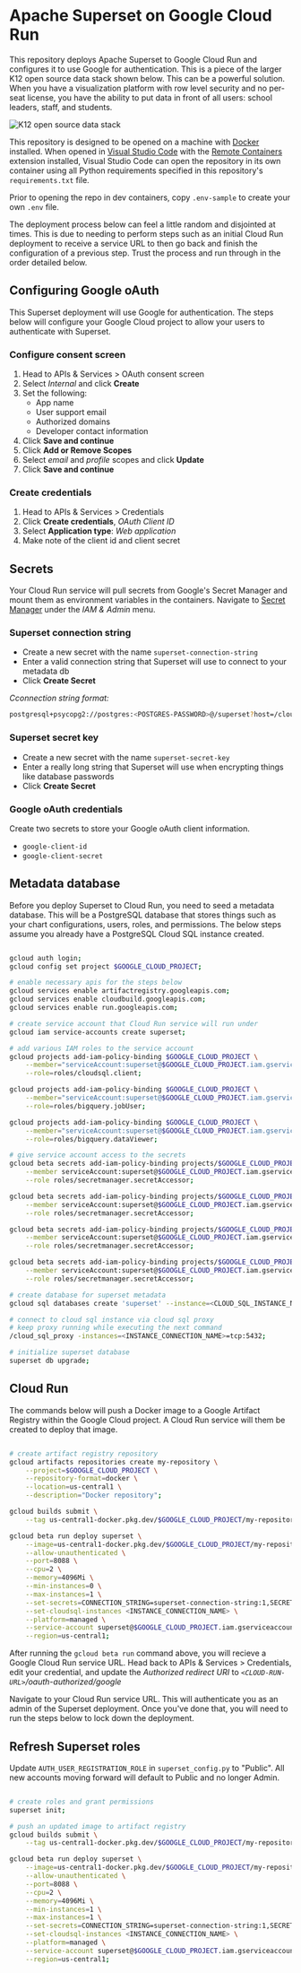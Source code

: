 # Apache Superset on Google Cloud Run
This repository deploys Apache Superset to Google Cloud Run and configures it to use Google for authentication. This is a piece of the larger K12 open source data stack shown below. This can be a powerful solution. When you have a visualization platform with row level security and no per-seat license, you have the ability to put data in front of all users: school leaders, staff, and students.

![K12 open source data stack](/assets/open-source-data-stack.png)

This repository is designed to be opened on a machine with [Docker](https://www.docker.com/) installed. When opened in [Visual Studio Code](https://code.visualstudio.com/) with the [Remote Containers](https://marketplace.visualstudio.com/items?itemName=ms-vscode-remote.remote-containers) extension installed, Visual Studio Code can open the repository in its own container using all Python requirements specified in this repository's `requirements.txt` file.

Prior to opening the repo in dev containers, copy `.env-sample` to create your own `.env` file.

The deployment process below can feel a little random and disjointed at times. This is due to needing to perform steps such as an initial Cloud Run deployment to receive a service URL to then go back and finish the configuration of a previous step. Trust the process and run through in the order detailed below.

## Configuring Google oAuth
This Superset deployment will use Google for authentication. The steps below will configure your Google Cloud project to allow your users to authenticate with Superset.

### Configure consent screen

1. Head to APIs & Services > OAuth consent screen
2. Select *Internal* and click **Create**
3. Set the following:
    * App name
    * User support email
    * Authorized domains
    * Developer contact information
4. Click **Save and continue**
5. Click **Add or Remove Scopes**
6. Select *email* and *profile* scopes and click **Update**
7. Click **Save and continue**

### Create credentials

1. Head to APIs & Services > Credentials
2. Click **Create credentials**, *OAuth Client ID*
3. Select **Application type**: *Web application*
4. Make note of the client id and client secret

## Secrets
Your Cloud Run service will pull secrets from Google's Secret Manager and mount them as environment variables in the containers. Navigate to [Secret Manager](https://console.cloud.google.com/security/secret-manager) under the *IAM & Admin* menu.

### Superset connection string
* Create a new secret with the name `superset-connection-string`
* Enter a valid connection string that Superset will use to connect to your metadata db
* Click **Create Secret**

*Cconnection string format:*
```bash
postgresql+psycopg2://postgres:<POSTGRES-PASSWORD>@/superset?host=/cloudsql/<INSTANCE_CONNECTION_NAME>
```

### Superset secret key

* Create a new secret with the name `superset-secret-key`
* Enter a really long string that Superset will use when encrypting things like database passwords
* Click **Create Secret**

### Google oAuth credentials
Create two secrets to store your Google oAuth client information.

* `google-client-id`
* `google-client-secret`


## Metadata database
Before you deploy Superset to Cloud Run, you need to seed a metadata database. This will be a PostgreSQL database that stores things such as your chart configurations, users, roles, and permissions. The below steps assume you already have a PostgreSQL Cloud SQL instance created.

```bash

gcloud auth login;
gcloud config set project $GOOGLE_CLOUD_PROJECT;

# enable necessary apis for the steps below
gcloud services enable artifactregistry.googleapis.com;
gcloud services enable cloudbuild.googleapis.com;
gcloud services enable run.googleapis.com;

# create service account that Cloud Run service will run under
gcloud iam service-accounts create superset;

# add various IAM roles to the service account
gcloud projects add-iam-policy-binding $GOOGLE_CLOUD_PROJECT \
    --member="serviceAccount:superset@$GOOGLE_CLOUD_PROJECT.iam.gserviceaccount.com" \
    --role=roles/cloudsql.client;

gcloud projects add-iam-policy-binding $GOOGLE_CLOUD_PROJECT \
    --member="serviceAccount:superset@$GOOGLE_CLOUD_PROJECT.iam.gserviceaccount.com" \
    --role=roles/bigquery.jobUser;

gcloud projects add-iam-policy-binding $GOOGLE_CLOUD_PROJECT \
    --member="serviceAccount:superset@$GOOGLE_CLOUD_PROJECT.iam.gserviceaccount.com" \
    --role=roles/bigquery.dataViewer;

# give service account access to the secrets
gcloud beta secrets add-iam-policy-binding projects/$GOOGLE_CLOUD_PROJECT/secrets/superset-connection-string \
    --member serviceAccount:superset@$GOOGLE_CLOUD_PROJECT.iam.gserviceaccount.com \
    --role roles/secretmanager.secretAccessor;

gcloud beta secrets add-iam-policy-binding projects/$GOOGLE_CLOUD_PROJECT/secrets/superset-secret-key \
    --member serviceAccount:superset@$GOOGLE_CLOUD_PROJECT.iam.gserviceaccount.com \
    --role roles/secretmanager.secretAccessor;

gcloud beta secrets add-iam-policy-binding projects/$GOOGLE_CLOUD_PROJECT/secrets/google-client-id \
    --member serviceAccount:superset@$GOOGLE_CLOUD_PROJECT.iam.gserviceaccount.com \
    --role roles/secretmanager.secretAccessor;

gcloud beta secrets add-iam-policy-binding projects/$GOOGLE_CLOUD_PROJECT/secrets/google-client-secret \
    --member serviceAccount:superset@$GOOGLE_CLOUD_PROJECT.iam.gserviceaccount.com \
    --role roles/secretmanager.secretAccessor;

# create database for superset metadata
gcloud sql databases create 'superset' --instance=<CLOUD_SQL_INSTANCE_NAME>;

# connect to cloud sql instance via cloud sql proxy
# keep proxy running while executing the next command
/cloud_sql_proxy -instances=<INSTANCE_CONNECTION_NAME>=tcp:5432;

# initialize superset database
superset db upgrade;

```

## Cloud Run
The commands below will push a Docker image to a Google Artifact Registry within the Google Cloud project. A Cloud Run service will them be created to deploy that image.

```bash

# create artifact registry repository
gcloud artifacts repositories create my-repository \
    --project=$GOOGLE_CLOUD_PROJECT \
    --repository-format=docker \
    --location=us-central1 \
    --description="Docker repository";

gcloud builds submit \
    --tag us-central1-docker.pkg.dev/$GOOGLE_CLOUD_PROJECT/my-repository/superset src/.;

gcloud beta run deploy superset \
    --image=us-central1-docker.pkg.dev/$GOOGLE_CLOUD_PROJECT/my-repository/superset \
    --allow-unauthenticated \
    --port=8088 \
    --cpu=2 \
    --memory=4096Mi \
    --min-instances=0 \
    --max-instances=1 \
    --set-secrets=CONNECTION_STRING=superset-connection-string:1,SECRET_KEY=superset-secret-key:1,GOOGLE_ID=google-client-id:1,GOOGLE_SECRET=google-client-secret:1 \
    --set-cloudsql-instances <INSTANCE_CONNECTION_NAME> \
    --platform=managed \
    --service-account superset@$GOOGLE_CLOUD_PROJECT.iam.gserviceaccount.com \
    --region=us-central1;

```

After running the `gcloud beta run` command above, you will recieve a Google Cloud Run service URL. Head back to APIs & Services > Credentials, edit your credential, and update the *Authorized redirect URI* to *`<CLOUD-RUN-URL>`/oauth-authorized/google*

Navigate to your Cloud Run service URL. This will authenticate you as an admin of the Superset deployment. Once you've done that, you will need to run the steps below to lock down the deployment.

## Refresh Superset roles
Update `AUTH_USER_REGISTRATION_ROLE` in `superset_config.py` to "Public". All new accounts moving forward will default to Public and no longer Admin. 

```bash

# create roles and grant permissions
superset init;

# push an updated image to artifact registry
gcloud builds submit \
    --tag us-central1-docker.pkg.dev/$GOOGLE_CLOUD_PROJECT/my-repository/superset src/.;

gcloud beta run deploy superset \
    --image=us-central1-docker.pkg.dev/$GOOGLE_CLOUD_PROJECT/my-repository/superset \
    --allow-unauthenticated \
    --port=8088 \
    --cpu=2 \
    --memory=4096Mi \
    --min-instances=1 \
    --max-instances=1 \
    --set-secrets=CONNECTION_STRING=superset-connection-string:1,SECRET_KEY=superset-secret-key:1,GOOGLE_ID=google-client-id:1,GOOGLE_SECRET=google-client-secret:1 \
    --set-cloudsql-instances <INSTANCE_CONNECTION_NAME> \
    --platform=managed \
    --service-account superset@$GOOGLE_CLOUD_PROJECT.iam.gserviceaccount.com \
    --region=us-central1;


```
